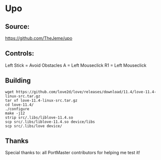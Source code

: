 # Upo

## Source: 

https://github.com/TheJeme/upo

## Controls:

Left Stick			= Avoid Obstacles
A				= Left Mouseclick
R1				= Left Mouseclick

## Building

```
wget https://github.com/love2d/love/releases/download/11.4/love-11.4-linux-src.tar.gz
tar xf love-11.4-linux-src.tar.gz
cd love-11.4/
./configure
make -j12
strip src/.libs/liblove-11.4.so
scp src/.libs/liblove-11.4.so device/libs
scp src/.libs/love device/
```

## Thanks

Special thanks to: all PortMaster contributors for helping me test it!
